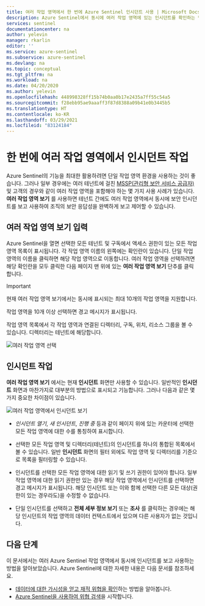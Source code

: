 ```yaml
---
title: 여러 작업 영역에서 한 번에 Azure Sentinel 인시던트 사용 | Microsoft Docs
description: Azure Sentinel에서 동시에 여러 작업 영역에 있는 인시던트를 확인하는 방법입니다.
services: sentinel
documentationcenter: na
author: yelevin
manager: rkarlin
editor: ''
ms.service: azure-sentinel
ms.subservice: azure-sentinel
ms.devlang: na
ms.topic: conceptual
ms.tgt_pltfrm: na
ms.workload: na
ms.date: 04/20/2020
ms.author: yelevin
ms.openlocfilehash: 448998328ff15b74b0aa0b17e2435a7ff55c54a5
ms.sourcegitcommit: f28ebb95ae9aaaff3f87d8388a09b41e0b3445b5
ms.translationtype: HT
ms.contentlocale: ko-KR
ms.lasthandoff: 03/29/2021
ms.locfileid: "83124184"
---
```

# <a name="work-with-incidents-in-many-workspaces-at-once"></a>한 번에 여러 작업 영역에서 인시던트 작업 

 Azure Sentinel의 기능을 최대한 활용하려면 단일 작업 영역 환경을 사용하는 것이 좋습니다. 그러나 일부 경우에는 여러 테넌트에 걸친 [MSSP(관리형 보안 서비스 공급자)](./multiple-tenants-service-providers.md) 및 고객의 경우와 같이 여러 작업 영역을 포함해야 하는 몇 가지 사용 사례가 있습니다. **여러 작업 영역 보기** 를 사용하면 테넌트 간에도 여러 작업 영역에서 동시에 보안 인시던트를 보고 사용하여 조직의 보안 응답성을 완벽하게 보고 제어할 수 있습니다.

## <a name="entering-multiple-workspace-view"></a>여러 작업 영역 보기 입력

Azure Sentinel을 열면 선택한 모든 테넌트 및 구독에서 액세스 권한이 있는 모든 작업 영역 목록이 표시됩니다. 각 작업 영역 이름의 왼쪽에는 확인란이 있습니다. 단일 작업 영역의 이름을 클릭하면 해당 작업 영역으로 이동합니다. 여러 작업 영역을 선택하려면 해당 확인란을 모두 클릭한 다음 페이지 맨 위에 있는 **여러 작업 영역 보기** 단추를 클릭합니다.

> [!IMPORTANT]
> 현재 여러 작업 영역 보기에서는 동시에 표시되는 최대 10개의 작업 영역을 지원합니다. 
> 
> 작업 영역을 10개 이상 선택하면 경고 메시지가 표시됩니다.

작업 영역 목록에서 각 작업 영역과 연결된 디렉터리, 구독, 위치, 리소스 그룹을 볼 수 있습니다. 디렉터리는 테넌트에 해당합니다.

   ![여러 작업 영역 선택](./media/multiple-workspace-view/workspaces.png)

## <a name="working-with-incidents"></a>인시던트 작업

**여러 작업 영역 보기** 에서는 현재 **인시던트** 화면만 사용할 수 있습니다. 일반적인 **인시던트** 화면과 마찬가지로 대부분의 방법으로 표시되고 기능합니다. 그러나 다음과 같은 몇 가지 중요한 차이점이 있습니다.

   ![여러 작업 영역에서 인시던트 보기](./media/multiple-workspace-view/incidents.png)

- *인시던트 열기*, *새 인시던트*, *진행 중* 등과 같이 페이지 위에 있는 카운터에 선택한 모든 작업 영역에 대한 수를 통칭하여 표시합니다.

- 선택한 모든 작업 영역 및 디렉터리(테넌트)의 인시던트를 하나의 통합된 목록에서 볼 수 있습니다. 일반 **인시던트** 화면의 필터 외에도 작업 영역 및 디렉터리를 기준으로 목록을 필터링할 수 있습니다.

- 인시던트를 선택한 모든 작업 영역에 대한 읽기 및 쓰기 권한이 있어야 합니다. 일부 작업 영역에 대한 읽기 권한만 있는 경우 해당 작업 영역에서 인시던트를 선택하면 경고 메시지가 표시됩니다. 해당 인시던트 또는 이와 함께 선택한 다른 모든 대상(권한이 있는 경우라도)을 수정할 수 없습니다.

- 단일 인시던트를 선택하고 **전체 세부 정보 보기** 또는 **조사** 를 클릭하는 경우에는 해당 인시던트의 작업 영역의 데이터 컨텍스트에서 있으며 다른 사용자가 없는 것입니다.

## <a name="next-steps"></a>다음 단계
이 문서에서는 여러 Azure Sentinel 작업 영역에서 동시에 인시던트를 보고 사용하는 방법을 알아보았습니다. Azure Sentinel에 대한 자세한 내용은 다음 문서를 참조하세요.
- [데이터에 대한 가시성을 얻고 재적 위협을 확인](quickstart-get-visibility.md)하는 방법을 알아봅니다.
- [Azure Sentinel을 사용하여 위협 검색](tutorial-detect-threats-built-in.md)을 시작합니다.

